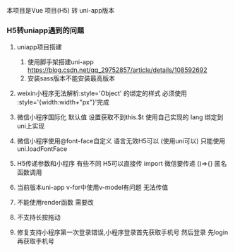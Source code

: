 本项目是Vue 项目(H5) 转 uni-app版本

### H5转uniapp遇到的问题

1. uniapp项目搭建
	1. 使用脚手架搭建uni-app
	https://blog.csdn.net/qq_29752857/article/details/108592692
	2. 安装sass版本不能安装最高版本


2. weixin小程序无法解析:style='Object' 的绑定的样式 必须使用 :style='{width:width+"px"}'完成 
3. 微信小程序国际化 默认值 设置获取不到this.$t 使用自己实现的 lang 绑定到 uni上实现
4. 微信小程序使用@font-face自定义 语言无效H5可以  (使用uni可以) 只能使用uni.loadFontFace
5. H5传递参数和小程序 有些不同 H5可以直接传 import 微信要传递 ()=>{} 匿名函数调用
6. 当前版本uni-app v-for中使用v-model有问题 无法传值
7. 不能使用render函数 需要改
8. 不支持长按拖动
9. 修复支持小程序第一次登录错误,小程序登录首先获取手机号 然后登录 先login再获取手机号